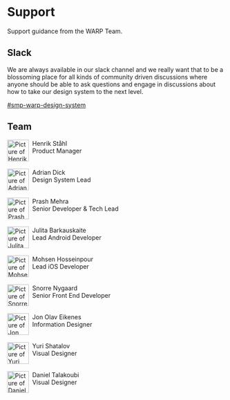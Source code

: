 # Support
Support guidance from the WARP Team.

## Slack
We are always available in our slack channel and we really want that to be a blossoming place for all kinds of community driven discussions where anyone should be able to ask questions and engage in discussions about how to take our design system to the next level.

[#smp-warp-design-system](https://sch-chat.slack.com/archives/C04P0GYTHPV)

## Team 
<div style="display:flex; gap:8px;">
    <img src="/help/henrik-ståhl.png" style="width: 50px;" alt="Picture of Henrik Ståhl"/> 
    <div>
        Henrik Ståhl 
        <br>
        Product Manager
    </div>
</div>
<br>
<div style="display:flex; gap:8px;">
    <img src="/help/adi.png" style="width: 50px;" alt="Picture of Adrian Dick"/> 
    <div>
        Adrian Dick 
        <br>
        Design System Lead
    </div>
</div>
<br>
<div style="display:flex; gap:8px;">
    <img src="/help/prash.png" style="width: 50px;" alt="Picture of Prash Mehra"/> 
    <div>
        Prash Mehra 
        <br>
        Senior Developer & Tech Lead
    </div>
</div>
<br>
<div style="display:flex; gap:8px;">
    <img src="/help/julita.png" style="width: 50px;" alt="Picture of Julita Barkauskaite"/> 
    <div>
        Julita Barkauskaite
        <br>
        Lead Android Developer
    </div>
</div>
<br>
<div style="display:flex; gap:8px;">
    <img src="/help/mohsen.png" style="width: 50px;" alt="Picture of Mohsen Hosseinpour"/> 
    <div>
        Mohsen Hosseinpour
        <br>
        Lead iOS Developer
    </div>
</div>
<br>
<div style="display:flex; gap:8px;">
    <img src="/help/snorre.png" style="width: 50px;" alt="Picture of Snorre Nygaard"/> 
    <div>
        Snorre Nygaard
        <br>
        Senior Front End Developer
    </div>
</div>
<br>
<div style="display:flex; gap:8px;">
    <img src="/help/jono.png" style="width: 50px;" alt="Picture of Jon Olav Eikenes"/> 
    <div>
        Jon Olav Eikenes
        <br>
        Information Designer
    </div>
</div>
<br>
<div style="display:flex; gap:8px;">
    <img src="/help/yuri.png" style="width: 50px;" alt="Picture of Yuri Shatalov"/> 
    <div>
        Yuri Shatalov
        <br>
        Visual Designer
    </div>
</div>
<br>
<div style="display:flex; gap:8px;">
    <img src="/help/daniel.png" style="width: 50px;" alt="Picture of Daniel Talakoubi"/> 
    <div>
        Daniel Talakoubi
        <br>
        Visual Designer
    </div>
</div>